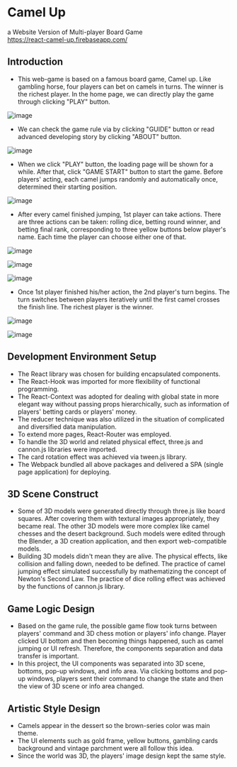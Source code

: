 # Camel Up

a Website Version of Multi-player Board Game  
https://react-camel-up.firebaseapp.com/

## Introduction
- This web-game is based on a famous board game, Camel up. Like gambling horse, four players can bet on camels in turns. The winner is the richest player. In the home page, we can directly play the game through clicking "PLAY" button.  
  
![image](https://github.com/andy770921/React_Camel_Up/blob/master/readme_imgs/camelup_img.PNG)  
  
- We can check the game rule via by clicking "GUIDE" button or read advanced developing story by clicking "ABOUT" button.  
  
![image](https://github.com/andy770921/React_Camel_Up/blob/master/readme_imgs/camelup_img2.PNG)  
  
- When we click "PLAY" button, the loading page will be shown for a while. After that, click "GAME START" button to start the game. Before players' acting, each camel jumps randomly and automatically once, determined their starting position.  
  
![image](https://github.com/andy770921/React_Camel_Up/blob/master/dist/imgs/guide-2-large-comp.gif)  
  
- After every camel finished jumping, 1st player can take actions. There are three actions can be taken: rolling dice, betting round winner, and betting final rank, corresponding to three yellow buttons below player's name. Each time the player can choose either one of that.  
  
![image](https://github.com/andy770921/React_Camel_Up/blob/master/dist/imgs/guide-4-large-comp.gif)  
  
![image](https://github.com/andy770921/React_Camel_Up/blob/master/dist/imgs/guide-5-comp.gif)  
  
![image](https://github.com/andy770921/React_Camel_Up/blob/master/dist/imgs/guide-6-large-comp.gif)  
  
- Once 1st player finished his/her action, the 2nd player's turn begins. The turn switches between players iteratively until the first camel crosses the finish line. The richest player is the winner.  
  
![image](https://github.com/andy770921/React_Camel_Up/blob/master/readme_imgs/camelup_img5.PNG)  
  
![image](https://github.com/andy770921/React_Camel_Up/blob/master/readme_imgs/camelup_img6.PNG)  
  

## Development Environment Setup
- The React library was chosen for building encapsulated components.
- The React-Hook was imported for more flexibility of functional programming.
- The React-Context was adopted for dealing with global state in more elegant way without passing props hierarchically, such as information of players' betting cards or players' money.
- The reducer technique was also utilized in the situation of complicated and diversified data manipulation.
- To extend more pages, React-Router was employed.
- To handle the 3D world and related physical effect, three.js and cannon.js libraries were imported.
- The card rotation effect was achieved via tween.js library.
- The Webpack bundled all above packages and delivered a SPA (single page application) for deploying.

## 3D Scene Construct
- Some of 3D models were generated directly through three.js like board squares. After covering them with textural images appropriately, they became real. The other 3D models were more complex like camel chesses and the desert background. Such models were edited through the Blender, a 3D creation application, and then export web-compatible models. 
- Building 3D models didn't mean they are alive. The physical effects, like collision and falling down, needed to be defined. The practice of camel jumping effect simulated successfully by mathematizing the concept of Newton's Second Law. The practice of dice rolling effect was achieved by the functions of cannon.js library.

## Game Logic Design
- Based on the game rule, the possible game flow took turns between players' command and 3D chess motion or players' info change. Player clicked UI bottom and then becoming things happened, such as camel jumping or UI refresh. Therefore, the components separation and data transfer is important.
- In this project, the UI components was separated into 3D scene, bottoms, pop-up windows, and info area. Via clicking bottoms and pop-up windows, players sent their command to change the state and then the view of 3D scene or info area changed.

## Artistic Style Design
- Camels appear in the dessert so the brown-series color was main theme. 
- The UI elements such as gold frame, yellow buttons, gambling cards background and vintage parchment were all follow this idea.
- Since the world was 3D, the players' image design kept the same style.
